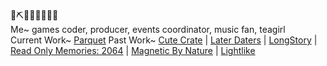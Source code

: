 🌷⛏🍵🎶🏡✨👗📐  
Me~ games coder, producer, events coordinator, music fan, teagirl  
Current Work~ [Parquet](https://github.com/mxashlynn/Parquet)
Past Work~ [Cute Crate](https://caidence.itch.io/cutecrate) | [Later Daters](https://www.nintendo.com/games/detail/later-daters-switch/) | [LongStory](https://www.nintendo.com/games/detail/longstory-a-dating-game-for-the-real-world-switch/) | [Read Only Memories: 2064](https://www.playstation.com/en-us/games/read-only-memories-ps4/) | [Magnetic By Nature](https://store.steampowered.com/app/296510/Magnetic_By_Nature/) | [Lightlike](https://mxashlynn.itch.io/lightlike)
